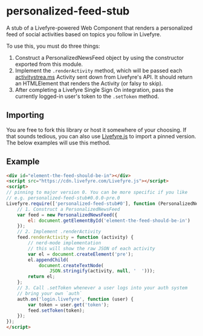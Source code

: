 # personalized-feed-stub

A stub of a Livefyre-powered Web Component that renders a personalized feed of social activities based on topics you follow in Livefyre.

To use this, you must do three things:

1. Construct a PersonalizedNewsFeed object by using the constructor exported from this module.
2. Implement the `.renderActivity` method, which will be passed each [activitystrea.ms]() Activity sent down from Livefyre's API. It should return an HTMLElement that renders the Activity (or falsy to skip).
3. After completing a Livefyre Single Sign On integration, pass the currently logged-in user's token to the `.setToken` method.

## Importing

You are free to fork this library or host it somewhere of your choosing. If that sounds tedious, you can also use [Livefyre.js](https://github.com/Livefyre/Livefyre.js) to import a pinned version. The below examples will use this method.

## Example

```html
<div id="element-the-feed-should-be-in"></div>
<script src="https://cdn.livefyre.com/Livefyre.js"></script>
<script>
// pinning to major version 0. You can be more specific if you like
// e.g. personalized-feed-stub#0.0.0-pre.0
Livefyre.require(['personalized-feed-stub#0'], function (PersonalizedNewsFeed) {
    // 1. Construct a PersonalizedNewsFeed
    var feed = new PersonalizedNewsFeed({
        el: document.getElementById('element-the-feed-should-be-in')
    });
    // 2. Implement .renderActivity
    feed.renderActivity = function (activity) {
        // nerd-mode implementation
        // this will show the raw JSON of each activity
        var el = document.createElement('pre');
        el.appendChild(
            document.createTextNode(
                JSON.stringify(activity, null, '  ')));
        return el;
    };
    // 3. Call .setToken whenever a user logs into your auth system
    // bring your own `auth`
    auth.on('login.livefyre', function (user) {
        var token = user.get('token');
        feed.setToken(token);
    });
});
</script>
```
